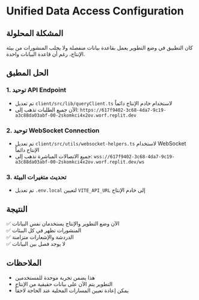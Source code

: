 # Unified Data Access Configuration

## المشكلة المحلولة
كان التطبيق في وضع التطوير يعمل بقاعدة بيانات منفصلة ولا يجلب المنشورات من بيئة الإنتاج، رغم أن قاعدة البيانات واحدة.

## الحل المطبق

### 1. توحيد API Endpoint
- تم تعديل `client/src/lib/queryClient.ts` لاستخدام خادم الإنتاج دائماً
- الآن جميع الطلبات تذهب إلى: `https://617f9402-3c68-4da7-9c19-a3c88da03abf-00-2skomkci4x2ov.worf.replit.dev`

### 2. توحيد WebSocket Connection
- تم تعديل `client/src/utils/websocket-helpers.ts` لاستخدام WebSocket الإنتاج دائماً
- جميع الاتصالات المباشرة تذهب إلى: `wss://617f9402-3c68-4da7-9c19-a3c88da03abf-00-2skomkci4x2ov.worf.replit.dev/ws`

### 3. تحديث متغيرات البيئة
- تم تعديل `.env.local` لتعيين `VITE_API_URL` إلى خادم الإنتاج

## النتيجة
✅ الآن وضع التطوير والإنتاج يستخدمان نفس البيانات  
✅ المنشورات تظهر في كل البيئات  
✅ الدردشة والإشعارات متزامنة  
✅ لا يوجد فصل بين البيانات  

## الملاحظات
- هذا يضمن تجربة موحدة للمستخدمين
- التطوير يتم الآن على بيانات حقيقية من الإنتاج
- يمكن إعادة تعيين المسارات المحلية عند الحاجة لاحقاً